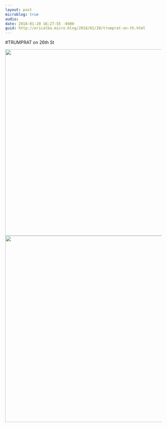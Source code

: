 ```yaml
---
layout: post
microblog: true
audio: 
date: 2018-01-20 16:27:55 -0400
guid: http://ericalba.micro.blog/2018/01/20/trumprat-on-th.html
---
```

#TRUMPRAT on 26th St

<img src="http://micro.ericalba.com/uploads/2018/0a027fe984.jpg" width="600" height="600" /><img src="http://micro.ericalba.com/uploads/2018/f178a05987.jpg" width="600" height="600" />
